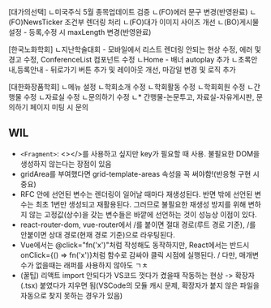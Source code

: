 [대가의선택]
ㄴ미국주식 5월 종목업데이트 검증
ㄴ(FO)에러 문구 변경(반영완료)
ㄴ(FO)NewsTicker 조건부 렌더링 처리
ㄴ(FO)대가 이미지 사이즈 개선
ㄴ(BO)게시물설정 - 등록,수정 시 maxLength 변경(반영완료)

[한국노화학회]
ㄴ지난학술대회 - 모바일에서 리스트 렌더링 안되는 현상 수정, 에러 및 경고 수정, ConferenceList 컴포넌트 수정
ㄴHome - 배너 autoplay 추가
ㄴ초록안내,등록안내 - 뒤로가기 버튼 추가 및 레이아웃 개선, 마감일 변경 및 로직 추가

[대한화장품학회]
ㄴ메뉴 설정
ㄴ학회소개 수정
ㄴ학회활동 수정
ㄴ학회회원 수정
ㄴ간행물 수정
ㄴ자료실 수정
ㄴ문의하기 수정
ㄴ\* 간행물-논문투고, 자료실-자유게시판, 문의하기 페이지 미팅 시 문의

## WIL

- `<Fragment>`: <></>를 사용하고 싶지만 key가 필요할 때 사용. 불필요한 DOM을 생성하지 않는다는 장점이 있음
- gridArea를 부여했다면 grid-template-areas 속성을 꼭 써야함!(반응형 구현 시 중요)
- RFC 안에 선언된 변수는 렌더링이 일어날 때마다 재생성된다. 반면 밖에 선언된 변수는 최초 1번만 생성되고 재활용된다. 그러므로 불필요한 재생성 방지를 위해 변하지 않는 고정값(상수)을 갖는 변수들은 바깥에 선언하는 것이 성능상 이점이 있다.
- react-router-dom, vue-router에서 /를 붙이면 절대 경로(루트 경로 기준), /를 안붙이면 상대 경로(현재 경로 기준)으로 라우팅된다.
- Vue에서는 @click="fn('x')"처럼 작성해도 동작하지만, React에서는 반드시 onClick={() => fn('x')}처럼 함수로 감싸야 클릭 시점에 실행된다. / 다만, 매개변수가 없을때는 래퍼를 사용하지 않아도 ㄱㅊ
- (꿀팁) 리액트 import 안되다가 VS코드 껏다가 켰을때 작동하는 현상 -> 확장자(.tsx) 붙였다가 지우면 됨(VSCode의 모듈 캐시 문제, 확장자가 붙지 않은 파일을 자동으로 찾지 못하는 경우가 있음)

